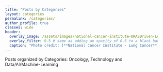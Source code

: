 ```yaml
---
title: "Posts by Categories"
layout: categories
permalink: /categories/
author_profile: true
classes: wide
header:
  overlay_image: /assets/images/national-cancer-institute-KRASDriven-Lung-Cancer.jpg
  overlay_filter: 0.5 # same as adding an opacity of 0.5 to a black background
  caption: "Photo credit: [**National Cancer Institute - Lung Cancer**](https://visualsonline.cancer.gov)"
---
```

Posts organized by Categories: Oncology, Technology and Data/AI/Machine-Learning